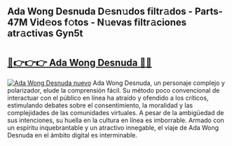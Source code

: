 ## Ada Wong Desnuda D𝚎sn𝚞dos filtr𝚊dos - Parts-47M Vid𝚎os f𝚘tos - N𝚞evas filtr𝚊ciones atr𝚊ctivas Gyn5t

# <h2><a href="http://mbdujh3.tromn.icu/?c=Ada+Wong+Desnuda">🔗👉👉👉 Ada Wong Desnuda 🔗🔗</a></h2>

[![Ada Wong Desnuda nuevo](https://i.imgur.com/pEAQMta.gif)](http://mbdujh3.tromn.icu/?c=Ada+Wong+Desnuda)
Ada Wong Desnuda, un personaje complejo y polarizador, elude la comprensión fácil. Su método poco convencional de interactuar con el público en línea ha atraído y ofendido a los críticos, estimulando debates sobre el consentimiento, la moralidad y las complejidades de las comunidades virtuales. A pesar de la ambigüedad de sus intenciones, su huella en la cultura en línea es imborrable. Armado con un espíritu inquebrantable y un atractivo innegable, el viaje de Ada Wong Desnuda en el ámbito digital es interminable.

